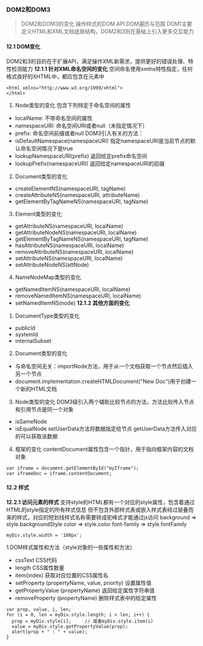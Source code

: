 
### DOM2和DOM3

> DOM2和DOM3的变化
> 操作样式的DOM API
> DOM遍历与范围
> DOM1主要定义HTML和XML文档底层结构，DOM2和3则在基础上引入更多交互能力

#### 12.1 DOM变化
DOM2和3的目的在于扩展API，满足操作XML新需求，提供更好的错误处理、特性检测能力
**12.1.1 针对XML命名空间的变化**
空间命名使用xmlns特性指定，任何格式良好的XHTML中，都应包含在<html>元素中
```
<html xmlns="http://www.w3.org/1999/xhtml">
</html>
```
1. Node类型的变化
包含下列特定于命名空间的属性
- localName: 不带命名空间的属性
- namespaceURI: 命名空间URI或者null（未指定情况下）
- prefix: 命名空间前缀或者null
DOM3引入有关的方法：
- isDefaultNamespace(namespaceURI) 指定namespaceURI是当前节点的默认命名空间情况下是true
- lookupNamespaceURI(prefix) 返回给定prefix命名空间
- lookupPrefix(namespaceURI) 返回给定namespaceURI的前缀
2. Document类型的变化
- createElementNS(namespaceURI, tagName)
- createAttributeNS(namespaceURI, attributeName)
- getElementByTagNameNS(namespaceURI, tagName)
3. Element类型的变化
- getAttributeNS(namespaceURI, localName)
- getAttributeNodeNS(namespaceURI, localName)
- getElementByTagNameNS(namespaceURI, tagName)
- hasAttributeNS(namespaceURI, localName)
- removeAttributeNS(namespaceURI, localName)
- setAttributeNS(namespaceURI, localName)
- setAttributeNodeNS(attNode)
4. NameNodeMap类型的变化
- getNamedItemNS(namespaceURI, localName)
- removeNamedItemNS(namespaceURI, localName)
- setNamedItemNS(node)
**12.1.2 其他方面的变化**
1. DocumentType类型的变化
- publicId
- systemId
- internalSubset
2. Document类型的变化
- 与命名空间无关：importNode方法，用于从一个文档获取一个节点然后插入另一个节点
- document.implementation.createHTMLDocument("New Doc")用于创建一个新的HTML文档
3. Node类型的变化
DOM3级引入两个辅助比较节点的方法，方法比较传入节点和引用节点是同一个对象
- isSameNode
- isEqualNode
setUserData方法将数据指定给节点
getUserData方法传入对应的可以获取该数据
4. 框架的变化
contentDocument属性包含一个指针，用于指向框架内容的文档对象
```
var iframe = document.getElementById("myIframe");
var iframeDoc = iframe.contentDocument;
```

#### 12.2 样式
**12.2.1 访问元素的样式**
支持style的HTML都有一个对应的style属性，包含着通过HTML的style指定的所有样式信息
但不包含外部样式表或嵌入样式表经过层叠而来的样式，对应的短划线样式名称需要转成驼峰式才能通过js访问
background => style.backgroundStyle
color => style.color
font-family => style.fontFamily
```
myDiv.style.width = '100px';
```
1.DOM样式属性和方法（style对象的一些属性和方法）
- cssText   CSS代码
- length   CSS属性数量
- item(index) 获取对应位置的CSS属性名
- setProperty (propertyName, value, priority)    设置属性值
- getPropertyValue (propertyName)   返回给定属性字符串值
- removeProperty (propertyName)   删除样式表中的给定属性
```
var prop, value, i, len;
for (i = 0, len = myDiv.style.length; i < len; i++) {
  prop = myDiv.style[i];     // 或者myDiv.style.item(i)
  value = myDiv.style.getPropertyValue(prop);
  alert(prop + " : " + value);
}
```
